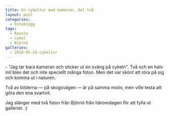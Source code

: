 ```yaml
---
title: En cykeltur med kameran, del två
layout: post
categories:
  - Fotoblogg
tags:
  - Ransta
  - Cykel
  - Björnö
galleries:
  - 2018-05-24-cykeltur
---
```


\- "Jag tar bara kameran och sticker ut en sväng på cykeln".
Två och en halv mil blev det och inte speciellt många foton. Men det var skönt att röra på sig och komma ut i naturen.

Två av bilderna — på skogsvägen — är på samma motiv, men ville testa att göra den ena svartvit.

Jag slänger med två foton från Björnö från häromdagen för att fylla ut galleriet. :)
